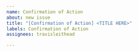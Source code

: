 ```yaml
---
name: Confirmation of Action
about: new issue
title: "[Confirmation of Action] <TITLE HERE>"
labels: Confirmation of Action
assignees: travisleithead

---
```



